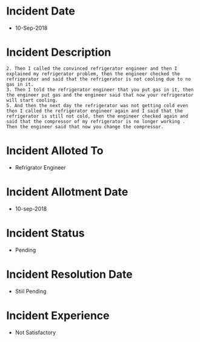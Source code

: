 # Incident Date
- 10-Sep-2018

# Incident Description
``` 1. My refrigerator was not cooling.
2. Then I called the convinced refrigerator engineer and then I explained my refrigerator problem, then the engineer checked the refrigerator and said that the refrigerator is not cooling due to no gas in it.
3. Then I told the refrigerator engineer that you put gas in it, then the engineer put gas and the engineer said that now your refrigerator will start cooling.
5. And then the next day the refrigerator was not getting cold even then I called the refrigerator engineer again and I said that the refrigerator is still not cold, then the engineer checked again and said that the compressor of my refrigerator is no longer working . Then the engineer said that now you change the compressor.
```
# Incident Alloted To
- Refrigrator Engineer

# Incident Allotment Date
- 10-sep-2018

# Incident Status
- Pending

# Incident Resolution Date
- Stiil Pending

# Incident Experience
- Not Satisfactory
